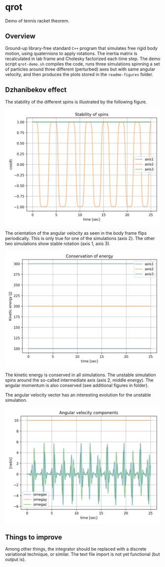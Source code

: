 # qrot
Demo of tennis racket theorem.

## Overview
Ground-up library-free standard `C++` program that simulates free rigid body motion, using quaternions to apply rotations. The inertia matrix is recalculated in lab frame and Cholesky factorized each time step. The demo script `qrot-demo.sh` compiles the code, runs three simulations spinning a set of particles around three different (perturbed) axes but with same angular velocity, and then produces the plots stored in the `readme-figures` folder.

## Dzhanibekov effect
The stability of the different spins is illustrated by the following figure.

![intermediate axis theorem](/readme-figures/qrot-plot-theta.png) 

The orientation of the angular velocity as seen in the body frame flips periodically. This is only true for one of the simulations (axis 2). The other two simulations show stable rotation (axis 1, axis 3).

![energy conservation](/readme-figures/qrot-plot-K.png)

The kinetic energy is conserved in all simulations. The unstable simulation spins around the so-called intermediate axis (axis 2, middle energy). The angular momentum is also conserved (see additional figures in folder).

The angular velocity vector has an interesting evolution for the unstable simulation.

![energy conservation](/readme-figures/qrot-plot-omega-axis2.png)

## Things to improve
Among other things, the integrator should be replaced with a discrete variational technique, or similar. The text file import is not yet functional (but output is).